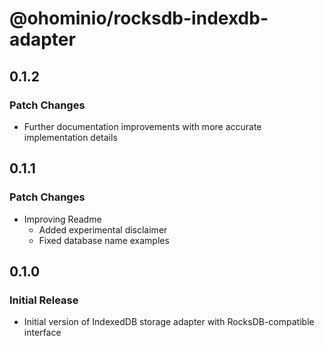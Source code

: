 # @ohominio/rocksdb-indexdb-adapter

## 0.1.2

### Patch Changes

- Further documentation improvements with more accurate implementation details

## 0.1.1

### Patch Changes

- Improving Readme
  - Added experimental disclaimer
  - Fixed database name examples

## 0.1.0

### Initial Release

- Initial version of IndexedDB storage adapter with RocksDB-compatible interface
